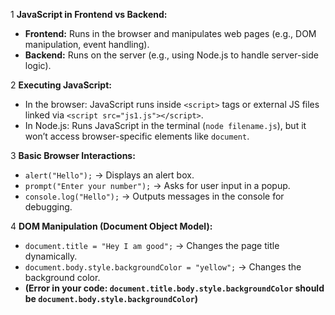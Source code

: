 
1 **JavaScript in Frontend vs Backend:**  
   - **Frontend:** Runs in the browser and manipulates web pages (e.g., DOM manipulation, event handling).  
   - **Backend:** Runs on the server (e.g., using Node.js to handle server-side logic).  

2️ **Executing JavaScript:**  
   - In the browser: JavaScript runs inside `<script>` tags or external JS files linked via `<script src="js1.js"></script>`.  
   - In Node.js: Runs JavaScript in the terminal (`node filename.js`), but it won’t access browser-specific elements like `document`.  

3️ **Basic Browser Interactions:**  
   - `alert("Hello");` → Displays an alert box.  
   - `prompt("Enter your number");` → Asks for user input in a popup.  
   - `console.log("Hello");` → Outputs messages in the console for debugging.  

4️ **DOM Manipulation (Document Object Model):**  
   - `document.title = "Hey I am good";` → Changes the page title dynamically.  
   - `document.body.style.backgroundColor = "yellow";` → Changes the background color.  
   - **(Error in your code: `document.title.body.style.backgroundColor` should be `document.body.style.backgroundColor`)**  

